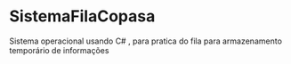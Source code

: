 # SistemaFilaCopasa
Sistema operacional usando C# , para pratica do fila para armazenamento temporário de informações
